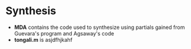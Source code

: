 #  Synthesis

* **MDA** contains the code used to synthesize using partials gained from Guevara's program and Agsaway's code
* **tongali.m** is asjdfhjkahf
